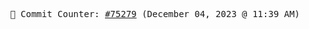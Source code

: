 <p align="center">
    <samp>
        📮 Commit Counter: <a href="https://github.com/Javascript-void0/Javascript-void0/commits/main">#75279</a> (December 04, 2023 @ 11:39 AM)
    </samp>
</p>